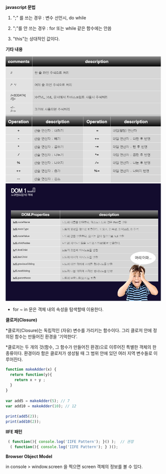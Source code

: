 
**javascript 문법**

1. ";" 를 쓰는 경우 : 변수 선언시, do while

2. ";"를 안 쓰는 경우 : for 또는 while 같은 함수에는 안씀

3. "this"는 상대적인 값이다.

**기타 내용**

<img src="https://github.com/GeunHeeKim/FDS/blob/gh-pages/Source/images/js_comment.PNG">

<img src="https://github.com/GeunHeeKim/FDS/blob/gh-pages/Source/images/js_operation.PNG">

<img src="https://github.com/GeunHeeKim/FDS/blob/gh-pages/Source/images/js-node-call-codelist.PNG">

* for ~ in 문은 객체 내의 속성을 탐색할때 이용한다.

**클로저(Closure)**

*클로저(Closure)는 독립적인 (자유) 변수를 가리키는 함수이다. 그리 클로저 안에 정의된 함수는 만들어진 환경을 '기억한다'.

*클로저는 두 개의 것(함수, 그 함수가 만들어진 환경)으로 이루어진 특별한 객체의 한 종류이다. 환경이라 함은 클로저가 생성될 때 그 범위 안에 있던 여러 지역 변수들로 이루어진다. 

```javascript
function makeAdder(x) {
  return function(y){
    return x + y ;
  }
}

var add5 = makeAdder(5); // 7
var add10 = makeAdder(10); // 12

print(add5(2));
print(add10(2));
```
**IIFE 패턴**

```javascript
 ( function(){ console.log('IIFE Pattern'); }() );  // 권장
  ( function(){ console.log('IIFE Pattern'); } )();
```

**Browser Object Model**

in console > window.screen 을 찍으면  screen 객체의 정보를 볼 수 있다.
